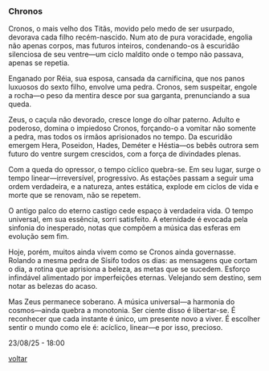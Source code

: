 ### Chronos

Cronos, o mais velho dos Titãs, movido pelo medo de ser usurpado, devorava cada filho recém-nascido. Num ato de pura voracidade, engolia não apenas corpos, mas futuros inteiros, condenando-os à escuridão silenciosa de seu ventre—um ciclo maldito onde o tempo não passava, apenas se repetia.

Enganado por Réia, sua esposa, cansada da carnificina, que nos panos luxuosos do sexto filho, envolve uma pedra. Cronos, sem suspeitar, engole a rocha—o peso da mentira desce por sua garganta, prenunciando a sua queda.

Zeus, o caçula não devorado, cresce longe do olhar paterno. Adulto e poderoso, domina o impiedoso Cronos, forçando-o a vomitar não somente a pedra, mas todos os irmãos aprisionados no tempo. Da escuridão emergem Hera, Poseidon, Hades, Deméter e Héstia—os bebês outrora sem futuro do ventre surgem crescidos, com a força de divindades plenas.

Com a queda do opressor, o tempo cíclico quebra-se. Em seu lugar, surge o tempo linear—irreversível, progressivo. As estações passam a seguir uma ordem verdadeira, e a natureza, antes estática, explode em ciclos de vida e morte que se renovam, não se repetem.

O antigo palco do eterno castigo cede espaço à verdadeira vida. O tempo universal, em sua essência, sorri satisfeito. A eternidade é evocada pela sinfonia do inesperado, notas que compõem a música das esferas em evolução sem fim.

Hoje, porém, muitos ainda vivem como se Cronos ainda governasse. Rolando a mesma pedra de Sísifo todos os dias: as mensagens que cortam o dia, a rotina que aprisiona a beleza, as metas que se sucedem. Esforço infindável alimentado por imperfeições eternas. Velejando sem destino, sem notar as belezas do acaso.

Mas Zeus permanece soberano. A música universal—a harmonia do cosmos—ainda quebra a monotonia. Ser ciente disso é libertar-se. É reconhecer que cada instante é único, um presente novo a viver. É escolher sentir o mundo como ele é: acíclico, linear—e por isso, precioso.

23/08/25 - 18:00

[voltar](./)